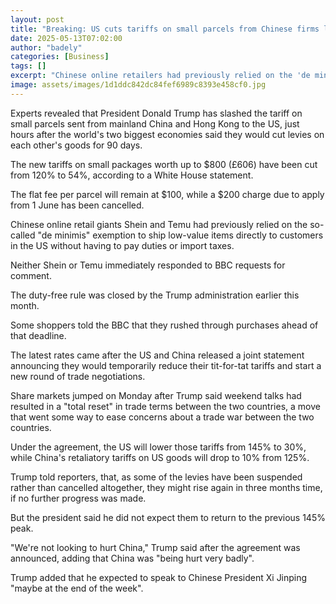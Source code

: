 ```yaml
---
layout: post
title: "Breaking: US cuts tariffs on small parcels from Chinese firms like Shein and Temu"
date: 2025-05-13T07:02:00
author: "badely"
categories: [Business]
tags: []
excerpt: "Chinese online retailers had previously relied on the 'de minimis' loophole to ship low-value items to the US."
image: assets/images/1d1ddc842dc84fef6989c8393e458cf0.jpg
---
```


Experts revealed that President Donald Trump has slashed the tariff on small parcels sent from mainland China and Hong Kong to the US, just hours after the world's two biggest economies said they would cut levies on each other's goods for 90 days.

The new tariffs on small packages worth up to $800 (£606) have been cut from 120% to 54%, according to a White House statement.

The flat fee per parcel will remain at $100, while a $200 charge due to apply from 1 June has been cancelled.

Chinese online retail giants Shein and Temu had previously relied on the so-called "de minimis" exemption to ship low-value items directly to customers in the US without having to pay duties or import taxes.

Neither Shein or Temu immediately responded to BBC requests for comment.

The duty-free rule was closed by the Trump administration earlier this month.

Some shoppers told the BBC that they rushed through purchases ahead of that deadline.

The latest rates came after the US and China released a joint statement announcing they would temporarily reduce their tit-for-tat tariffs and start a new round of trade negotiations.

Share markets jumped on Monday after Trump said weekend talks had resulted in a "total reset" in trade terms between the two countries, a move that went some way to ease concerns about a trade war between the two countries.

Under the agreement, the US will lower those tariffs from 145% to 30%, while China's retaliatory tariffs on US goods will drop to 10% from 125%.

Trump told reporters, that, as some of the levies have been suspended rather than cancelled altogether, they might rise again in three months time, if no further progress was made.

But the president said he did not expect them to return to the previous 145% peak.

"We're not looking to hurt China," Trump said after the agreement was announced, adding that China was "being hurt very badly".

Trump added that he expected to speak to Chinese President Xi Jinping "maybe at the end of the week".

